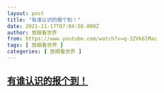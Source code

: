 ```yaml
---
layout: post
title: "有谁认识的报个到！"
date: 2021-11-17T07:04:50.000Z
author: 放眼看世界
from: https://www.youtube.com/watch?v=q-3ZVk6lMac
tags: [ 放眼看世界 ]
categories: [ 放眼看世界 ]
---
```

<!--1637132690000-->
[有谁认识的报个到！](https://www.youtube.com/watch?v=q-3ZVk6lMac)
------

<div>

</div>
